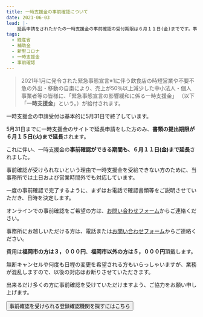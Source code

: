```yaml
---
title: 一時支援金の事前確認について
date: 2021-06-03
lead: |-
    延長申請をされたかたの一時支援金の事前確認の受付期限は６月１１日(金)までです。事前確認が受けられずに一時支援金の申請ができないという方のために、ZOOMやFaceTime、GoogleMeetでの対応もしています。
tags:
  - 経産省
  - 補助金
  - 新型コロナ
  - 一時支援金
  - 事前確認
---
```



> 2021年1月に発令された緊急事態宣言※1に伴う飲食店の時短営業や不要不急の外出・移動の自粛により、売上が50％以上減少した中小法人・個人事業者等の皆様に、「緊急事態宣言の影響緩和に係る一時支援金」 （以下「**一時支援金**」という。）が給付されます。

一時支援金の申請受付は基本的に5月31日で終了しています。

5月31日までに一時支援金のサイトで延長申請をした方のみ、**書類の提出期限が６月１５日(火)まで延長**されます。

これに伴い、一時支援金の**事前確認ができる期間も、６月１１日(金)まで延長**されました。

事前確認が受けられないという理由で一時支援金を受給できない方のために、当事務所では土日および営業時間外でも対応しています。

一度の事前確認で完了するように、まずはお電話で確認書類等をご説明させていただき、日時を決定します。

オンラインでの事前確認をご希望の方は、[お問い合わせフォーム](https://shiokaze.net/office#%E3%81%8A%E5%95%8F%E3%81%84%E5%90%88%E3%82%8F%E3%81%9B)からご連絡ください。

事務所にお越しいただける方は、電話または[お問い合わせフォーム](https://shiokaze.net/office#%E3%81%8A%E5%95%8F%E3%81%84%E5%90%88%E3%82%8F%E3%81%9B)からご連絡ください。

費用は**福岡市の方は３，０００円**、**福岡市以外の方は５，０００円**頂戴します。

無断キャンセルや何度も日程の変更を希望される方もいらっしゃいますが、業務が混乱しますので、以後の対応はお断りさせていただきます。

出来るだけ多くの方に事前確認を受けていただけますよう、ご協力をお願い申し上げます。


<button size="large" href="https://reservation.ichijishienkin.go.jp/third-organ-search/">事前確認を受けられる登録確認機関を探すにはこちら</button>
